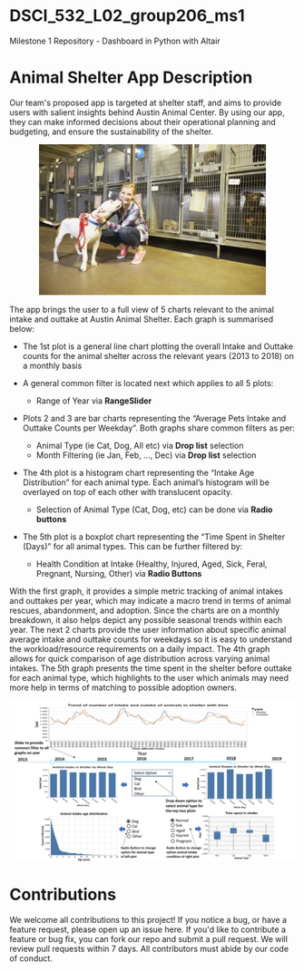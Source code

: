 # DSCI_532_L02_group206_ms1
Milestone 1 Repository - Dashboard in Python with Altair

# Animal Shelter App Description
Our team's proposed app is targeted at shelter staff, and aims to provide users with salient insights behind Austin Animal Center. By using our app, they can make informed decisions about their operational planning and budgeting, and ensure the sustainability of the shelter.

<p align="center">
<img src="./img/general_animal_shelter.png" alt="Animal Shelter" width="400" /p> 
</p>

The app brings the user to a full view of 5 charts relevant to the animal intake and outtake at Austin Animal Shelter. Each graph is summarised below:

- The 1st plot is a general line chart plotting the overall Intake and Outtake counts for the animal shelter across the relevant years (2013 to 2018) on a monthly basis

- A general common filter is located next which applies to all 5 plots:
    - Range of Year via __RangeSlider__

- Plots 2 and 3 are bar charts representing the “Average Pets Intake and Outtake Counts per Weekday”. Both graphs share common filters as per:
    - Animal Type (ie Cat, Dog, All etc) via __Drop list__ selection
    - Month Filtering (ie Jan, Feb, ..., Dec) via __Drop list__ selection

- The 4th plot is a histogram chart representing the “Intake Age Distribution” for each animal type. Each animal’s histogram will be overlayed on top of each other with translucent opacity. 
    - Selection of Animal Type (Cat, Dog, etc) can be done via __Radio buttons__

- The 5th plot is a boxplot chart representing the “Time Spent in Shelter (Days)” for all animal types. This can be further filtered by:
    - Health Condition at Intake (Healthy, Injured, Aged, Sick, Feral, Pregnant, Nursing, Other) via __Radio Buttons__

With the first graph, it provides a simple metric tracking of animal intakes and outtakes per year, which may indicate a macro trend in terms of animal rescues, abandonment, and adoption. Since the charts are on a monthly breakdown, it also helps depict any possible seasonal trends within each year. The next 2 charts provide the user information about specific animal average intake and outtake counts for weekdays so it is easy to understand the workload/resource requirements on a daily impact. The 4th graph allows for quick comparison of age distribution across varying animal intakes. The 5th graph presents the time spent in the shelter before outtake for each animal type, which highlights to the user which animals may need more help in terms of matching to possible adoption owners. 

![App Sketch](./img/AppSketch.png)

# Contributions 
We welcome all contributions to this project! If you notice a bug, or have a feature request, please open up an issue here. If you'd like to contribute a feature or bug fix, you can fork our repo and submit a pull request. We will review pull requests within 7 days. All contributors must abide by our code of conduct.
